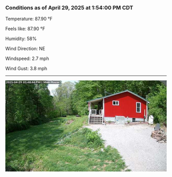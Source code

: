 ### Conditions as of April 29, 2025 at 1:54:00 PM CDT 

Temperature: 87.90 &deg;F

Feels like: 87.90 &deg;F

Humidity: 58%

Wind Direction: NE

Windspeed: 2.7 mph

Wind Gust: 3.8 mph

---

<img src="./images/latest.jpeg"/>

